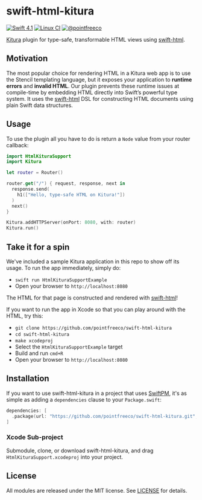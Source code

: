# swift-html-kitura

[![Swift 4.1](https://img.shields.io/badge/swift-4.1-ED523F.svg?style=flat)](https://swift.org/download/)
[![Linux CI](https://img.shields.io/travis/pointfreeco/swift-html-kitura/master.svg?label=linux)](https://travis-ci.org/pointfreeco/swift-html-kitura)
[![@pointfreeco](https://img.shields.io/badge/contact-@pointfreeco-5AA9E7.svg?style=flat)](https://twitter.com/pointfreeco)

[Kitura](https://www.kitura.io) plugin for type-safe, transformable HTML views using [swift-html](https://github.com/pointfreeco/swift-html).

## Motivation

The most popular choice for rendering HTML in a Kitura web app is to use the Stencil templating language, but it exposes your application to **runtime errors** and **invalid HTML**. Our plugin prevents these runtime issues at compile-time by embedding HTML directly into Swift’s powerful type system. It uses the [swift-html](https://github.com/pointfreeco/swift-html) DSL for constructing HTML documents using plain Swift data structures.

## Usage

To use the plugin all you have to do is return a `Node` value from your router callback:

``` swift
import HtmlKituraSupport
import Kitura

let router = Router()

router.get("/") { request, response, next in
  response.send(
    h1(["Hello, type-safe HTML on Kitura!"])
  )
  next()
}

Kitura.addHTTPServer(onPort: 8080, with: router)
Kitura.run()
```

## Take it for a spin

We've included a sample Kitura application in this repo to show off its usage. To run the app immediately, simply do:

* `swift run HtmlKituraSupportExample`
* Open your browser to `http://localhost:8080`

The HTML for that page is constructed and rendered with [swift-html](https://github.com/pointfreeco/swift-html)!

If you want to run the app in Xcode so that you can play around with the HTML, try this:

* `git clone https://github.com/pointfreeco/swift-html-kitura`
* `cd swift-html-kitura`
* `make xcodeproj`
* Select the `HtmlKituraSupportExample` target
* Build and run `cmd+R`
* Open your browser to `http://localhost:8080`

## Installation

If you want to use swift-html-kitura in a project that uses [SwiftPM](https://swift.org/package-manager/), it's as simple as adding a `dependencies` clause to your `Package.swift`:

``` swift
dependencies: [
  .package(url: "https://github.com/pointfreeco/swift-html-kitura.git", from: "0.1.0")
]
```

### Xcode Sub-project

Submodule, clone, or download swift-html-kitura, and drag `HtmlKituraSupport.xcodeproj` into your project.

## License

All modules are released under the MIT license. See [LICENSE](LICENSE) for details.

